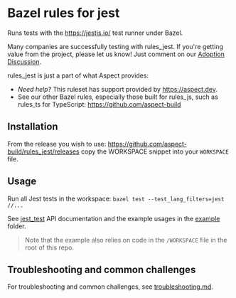 # Bazel rules for jest

Runs tests with the https://jestjs.io/ test runner under Bazel.

Many companies are successfully testing with rules_jest. If you're getting value from the project, please let us know! Just comment on our [Adoption Discussion](https://github.com/aspect-build/rules_js/discussions/1000).

rules_jest is just a part of what Aspect provides:

- _Need help?_ This ruleset has support provided by https://aspect.dev.
- See our other Bazel rules, especially those built for rules_js, such as rules_ts for TypeScript: https://github.com/aspect-build

## Installation

From the release you wish to use:
<https://github.com/aspect-build/rules_jest/releases>
copy the WORKSPACE snippet into your `WORKSPACE` file.

## Usage

Run all Jest tests in the workspace: `bazel test --test_lang_filters=jest //...`

See [jest_test](docs/jest_test) API documentation and the example usages in the [example](https://github.com/aspect-build/rules_jest/tree/main/example/) folder.

> Note that the example also relies on code in the `/WORKSPACE` file in the root of this repo.

## Troubleshooting and common challenges

For troubleshooting and common challenges, see [troubleshooting.md](troubleshooting.md).
